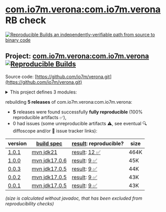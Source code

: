 [com.io7m.verona:com.io7m.verona](https://central.sonatype.com/artifact/com.io7m.verona/com.io7m.verona/versions) RB check
=======

[![Reproducible Builds](https://reproducible-builds.org/images/logos/rb.svg) an independently-verifiable path from source to binary code](https://reproducible-builds.org/)

## Project: [com.io7m.verona:com.io7m.verona](https://central.sonatype.com/artifact/com.io7m.verona/com.io7m.verona/versions) [![Reproducible Builds](https://img.shields.io/endpoint?url=https://raw.githubusercontent.com/jvm-repo-rebuild/reproducible-central/master/content/com/io7m/verona/badge.json)](https://github.com/jvm-repo-rebuild/reproducible-central/blob/master/content/com/io7m/verona/README.md)

Source code: [https://github.com/io7m/verona.git](https://github.com/io7m/verona.git)

<details><summary>This project defines 3 modules:</summary>

* [com.io7m.verona:com.io7m.verona](https://central.sonatype.com/artifact/com.io7m.verona/com.io7m.verona/overview)
* [com.io7m.verona:com.io7m.verona.core](https://central.sonatype.com/artifact/com.io7m.verona/com.io7m.verona.core/overview)
* [com.io7m.verona:com.io7m.verona.tests](https://central.sonatype.com/artifact/com.io7m.verona/com.io7m.verona.tests/overview)
</details>

rebuilding **5 releases** of com.io7m.verona:com.io7m.verona:
- **5** releases were found successfully **fully reproducible** (100% reproducible artifacts :white_check_mark:),
- 0 had issues (some unreproducible artifacts :warning:, see eventual :mag: diffoscope and/or :memo: issue tracker links):

| version | [build spec](/BUILDSPEC.md) | [result](https://reproducible-builds.org/docs/jvm/): reproducible? | size |
| -- | --------- | ------ | -- |
| [1.0.1](https://central.sonatype.com/artifact/com.io7m.verona/com.io7m.verona/1.0.1/pom) | [mvn jdk21](com.io7m.verona-1.0.1.buildspec) | [result](com.io7m.verona-1.0.1.buildinfo): [12 :white_check_mark: ](com.io7m.verona-1.0.1.buildcompare) | 464K |
| [1.0.0](https://central.sonatype.com/artifact/com.io7m.verona/com.io7m.verona/1.0.0/pom) | [mvn jdk17.0.6](com.io7m.verona-1.0.0.buildspec) | [result](com.io7m.verona-1.0.0.buildinfo): [9 :white_check_mark: ](com.io7m.verona-1.0.0.buildcompare) | 45K |
| [0.0.3](https://central.sonatype.com/artifact/com.io7m.verona/com.io7m.verona/0.0.3/pom) | [mvn jdk17.0.5](com.io7m.verona-0.0.3.buildspec) | [result](com.io7m.verona-0.0.3.buildinfo): [9 :white_check_mark: ](com.io7m.verona-0.0.3.buildcompare) | 44K |
| [0.0.2](https://central.sonatype.com/artifact/com.io7m.verona/com.io7m.verona/0.0.2/pom) | [mvn jdk17.0.5](com.io7m.verona-0.0.2.buildspec) | [result](com.io7m.verona-0.0.2.buildinfo): [9 :white_check_mark: ](com.io7m.verona-0.0.2.buildcompare) | 43K |
| [0.0.1](https://central.sonatype.com/artifact/com.io7m.verona/com.io7m.verona/0.0.1/pom) | [mvn jdk17.0.5](com.io7m.verona-0.0.1.buildspec) | [result](com.io7m.verona-0.0.1.buildinfo): [9 :white_check_mark: ](com.io7m.verona-0.0.1.buildcompare) | 43K |

<i>(size is calculated without javadoc, that has been excluded from reproducibility checks)</i>
